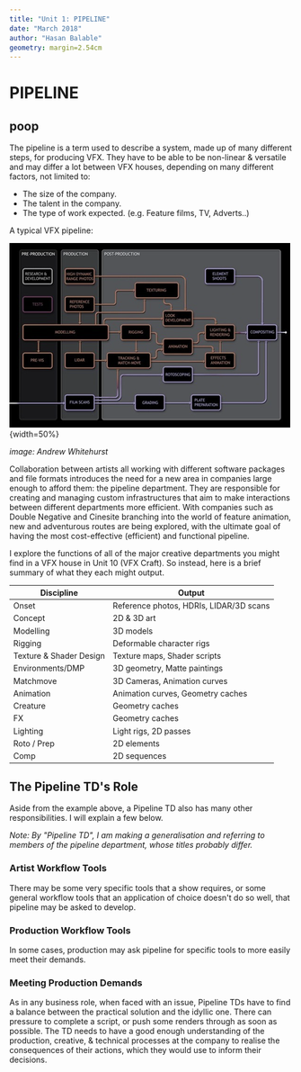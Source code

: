 ```yaml
---
title: "Unit 1: PIPELINE"
date: "March 2018"
author: "Hasan Balable"
geometry: margin=2.54cm
---
```


# PIPELINE
## poop
The pipeline is a term used to describe a system, made up of many different steps, for producing VFX. They have to be able to be non-linear & versatile and may differ a lot between VFX houses, depending on many different factors, not limited to:

- The size of the company.
- The talent in the company.
- The type of work expected. (e.g. Feature films, TV, Adverts..)

A typical VFX pipeline:

![A Pipeline (Representation by Andrew Whitehurst)](./images/andrew_whitehurst_pipeline.png){width=50%}

*image: Andrew Whitehurst*

Collaboration between artists all working with different software packages and file formats introduces the need for a new area in companies large enough to afford them: the pipeline department. They are responsible for creating and managing custom infrastructures that aim to make interactions between different departments more efficient. With companies such as Double Negative and Cinesite branching into the world of feature animation, new and adventurous routes are being explored, with the ultimate goal of having the most cost-effective (efficient) and functional pipeline.

I explore the functions of all of the major creative departments you might find in a VFX house in Unit 10 (VFX Craft). So instead, here is a brief summary of what they each might output.

|Discipline             |Output                                 |
|-----------------------|---------------------------------------|
|Onset                  |Reference photos, HDRIs, LIDAR/3D scans|
|Concept                |2D & 3D art                            |
|Modelling              |3D models                              |
|Rigging                |Deformable character rigs              |
|Texture & Shader Design|Texture maps, Shader scripts           |
|Environments/DMP       |3D geometry, Matte paintings           |
|Matchmove              |3D Cameras, Animation curves           |
|Animation              |Animation curves, Geometry caches      |
|Creature               |Geometry caches                        |
|FX                     |Geometry caches                        |
|Lighting               |Light rigs, 2D passes                  |
|Roto / Prep            |2D elements                            |
|Comp                   |2D sequences                           |

The Pipeline TD's Role
-------------
Aside from the example above, a Pipeline TD also has many other responsibilities. I will explain a few below.

*Note: By "Pipeline TD", I am making a generalisation and referring to members of the pipeline department, whose titles probably differ.*

### Artist Workflow Tools
There may be some very specific tools that a show requires, or some general workflow tools that an application of choice doesn't do so well, that pipeline may be asked to develop. 

### Production Workflow Tools
In some cases, production may ask pipeline for specific tools to more easily meet their demands. 

### Meeting Production Demands
As in any business role, when faced with an issue, Pipeline TDs have to find a balance between the practical solution and the idyllic one. There can pressure to complete a script, or push some renders through as soon as possible. The TD needs to have a good enough understanding of the production, creative, & technical processes at the company to realise the consequences of their actions, which they would use to inform their decisions.
